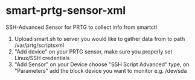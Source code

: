 # smart-prtg-sensor-xml
SSH-Advanced Sensor for PRTG to collect info from smartctl

1. Upload smart.sh to server you would like to gather data from to path /var/prtg/scriptsxml
2. "Add device" on your PRTG sensor, make sure you properly set Linux/SSH credentials
3. "Add Sensor" on your Device choose "SSH Script Advanced" type, on "Parameters" add the block device you want to monitor e.g. /dev/sda
